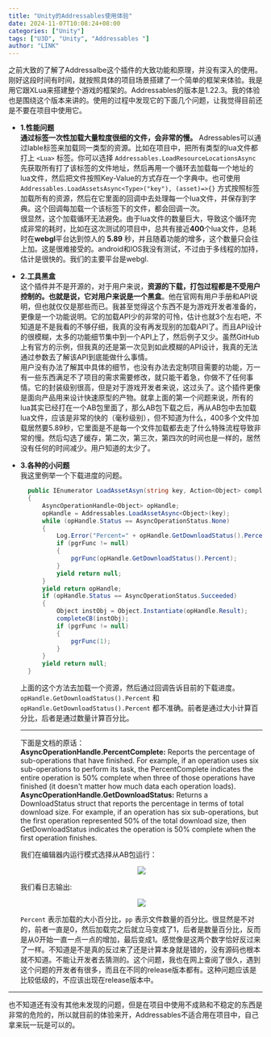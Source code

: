 ```yaml
---
title: "Unity的Addressables使用体验"
date: 2024-11-07T10:08:24+08:00
categories: ["Unity"]
tags: ["U3D", "Unity", "Addressables "]
author: "LINK"
---
```


之前大致的了解了Addressalbe这个插件的大致功能和原理，并没有深入的使用。刚好这段时间有时间，就按照具体的项目场景搭建了一个简单的框架来体验。我是用它跟XLua来搭建整个游戏的框架的。Addressables的版本是1.22.3。我的体验也是围绕这个版本来讲的。使用的过程中发现它的下面几个问题，让我觉得目前还是不要在项目中使用它。   

- **1.性能问题**   
  **通过标签一次性加载大量粒度很细的文件，会非常的慢。**
  Adressables可以通过lable标签来加载同一类型的资源。比如在项目中，把所有类型的lua文件都打上 `<Lua>` 标签。你可以选择 `Addressables.LoadResourceLocationsAsync` 先获取所有打了该标签的文件地址，然后再用一个循环去加载每一个地址的lua文件，然后把文件按照Key-Value的方式存在一个字典中。也可使用 `Addressables.LoadAssetsAsync<Type>("key"), (asset)=>{}` 方式按照标签加载所有的资源，然后在它里面的回调中去处理每一个lua文件，并保存到字典。这个回调每加载一个该标签下的文件，都会回调一次。   
  很显然，这个加载循环无法避免。由于lua文件的数量巨大，导致这个循环完成非常的耗时，比如在这次测试的项目中，总共有接近**400**个lua文件，总耗时在**webgl**平台达到惊人的 **5.89** 秒，并且随着功能的增多，这个数量只会往上加。这是很难接受的。android和IOS我没有测试，不过由于多线程的加持，估计是很快的。我们的主要平台是webgl.
- **2.工具黑盒**   
  这个插件并不是开源的，对于用户来说，**资源的下载，打包过程都是不受用户控制的。也就是说，它对用户来说是一个黑盒**。他在官网有用户手册和API说明，但也就仅仅是那些而已。我甚至觉得这个东西不是为游戏开发者准备的，更像是一个功能说明。它的加载API少的非常的可怜，估计也就3个左右吧，不知道是不是我看的不够仔细，我真的没有再发现别的加载API了。而且API设计的很模糊，太多的功能细节集中到一个API上了，然后例子又少。虽然GitHub上有官方的示例，但我真的还是第一次见到如此模糊的API设计，我真的无法通过参数去了解该API到底能做什么事情。   
  用户没有办法了解其中具体的细节，也没有办法去定制项目需要的功能，万一有一些东西满足不了项目的需求需要修改，就只能干着急，你做不了任何事情。它的封装级别很高，但是对于游戏开发者来说，这过头了。这个插件更像是面向产品用来设计快速原型的产物。就拿上面的第一个问题来说，所有的lua其实已经打在一个AB包里面了，那么AB包下载之后，再从AB包中去加载lua文件，应该是非常的快的（毫秒级别），但不知道为什么，400多个文件加载居然要5.89秒，它里面是不是每一个文件加载都去走了什么特殊流程导致非常的慢。然后勾选了缓存，第二次，第三次，第四次的时间也是一样的，居然没有任何的时间减少。用户知道的太少了。
- **3.各种的小问题**   
  我这里例举一个下载进度的问题。
  ```c#
    public IEnumerator LoadAssetAsyn(string key, Action<Object> completeCB, Action<float> pgrFunc = null)
    {
        AsyncOperationHandle<Object> opHandle;
        opHandle = Addressables.LoadAssetAsync<Object>(key);
        while (opHandle.Status == AsyncOperationStatus.None)
        {
            Log.Error("Percent=" + opHandle.GetDownloadStatus().Percent + " pp=" + opHandle.PercentComplete);
            if (pgrFunc != null)
            {
                pgrFunc(opHandle.GetDownloadStatus().Percent);
            }
            yield return null;
        }
        yield return opHandle;
        if (opHandle.Status == AsyncOperationStatus.Succeeded)
        {
            Object instObj = Object.Instantiate(opHandle.Result);
            completeCB(instObj);
            if (pgrFunc != null)
            {
                pgrFunc(1);
            }
        }
        yield return null;
    }
  ```   
  上面的这个方法去加载一个资源，然后通过回调告诉目前的下载进度。`opHandle.GetDownloadStatus().Percent` 和 `opHandle.GetDownloadStatus().Percent` 都不准确。前者是通过大小计算百分比，后者是通过数量计算百分比。   
  
  ***
  下面是文档的原话：   
  **AsyncOperationHandle.PercentComplete:** Reports the percentage of sub-operations that have finished. For example, if an operation uses six sub-operations to perform its task, the PercentComplete indicates the entire operation is 50% complete when three of those operations have finished (it doesn't matter how much data each operation loads).   
  **AsyncOperationHandle.GetDownloadStatus:** Returns a DownloadStatus struct that reports the percentage in terms of total download size. For example, if an operation has six sub-operations, but the first operation represented 50% of the total download size, then GetDownloadStatus indicates the operation is 50% complete when the first operation finishes.   
  


  我们在编辑器内运行模式选择从AB包运行：   
  <div align="center"><img src="https://linkliu.github.io/game-tech-post/assets/img/unity3d/addressables_1.png"/></div> 




  我们看日志输出:
  <div align="center"><img src="https://linkliu.github.io/game-tech-post/assets/img/unity3d/addressables_2.png"/></div> 

  `Percent` 表示加载的大小百分比，`pp` 表示文件数量的百分比。很显然是不对的，前者一直是0，然后加载完之后就立马变成了1，后者是数量百分比，反而是从0开始一直一点一点的增加，最后变成1。感觉像是这两个数字恰好反过来了一样。不知道是不是真的反过来了还是计算本身就是错的，没有源码也根本就不知道。不能让开发者去猜测的。这个问题，我也在网上查阅了很久，遇到这个问题的开发者有很多，而且在不同的release版本都有。这种问题应该是比较低级的，不应该出现在release版本中。


***

也不知道还有没有其他未发现的问题，但是在项目中使用不成熟和不稳定的东西是非常的危险的，所以就目前的体验来开，Addressables不适合用在项目中，自己拿来玩一玩是可以的。
